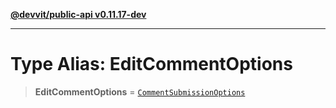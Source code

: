 [**@devvit/public-api v0.11.17-dev**](../../README.md)

---

# Type Alias: EditCommentOptions

> **EditCommentOptions** = [`CommentSubmissionOptions`](CommentSubmissionOptions.md)
